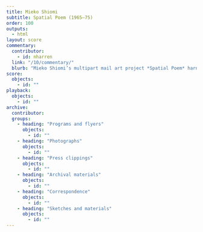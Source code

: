 ```yaml
---
title: Mieko Shiomi
subtitle: Spatial Poem (1965–75)
order: 100
outputs: 
  - html
layout: score
commentary:
  contributor:
    - id: nharren
  link: "/10/commentary/"
  blurb: "Mieko Shiomi’s multipart mail art project *Spatial Poem* harnessed the artist’s global network to test the interpretive possibilities of nine individual text scores written by the artist and shared worldwide. Launched in 1965 and concluding ten years later, *Spatial Poem* captured the broad utility, international reach, distributed authorship, and generative potential of the era’s new notational forms. It provides a compelling bookend to over two decades’ worth of innovative artistic experimentations with scores featured in *The Scores Project*."
score:
  objects:
    - id: ""
playback:
  objects:
    - id: ""
archive: 
  contributor:
  groups:
    - heading: "Programs and flyers"
      objects:
        - id: ""
    - heading: "Photographs"
      objects:
        - id: ""
    - heading: "Press clippings"
      objects:
        - id: ""
    - heading: "Archival materials"
      objects:
        - id: ""
    - heading: "Correspondence"
      objects:
        - id: ""
    - heading: "Sketches and materials"
      objects:
        - id: ""
---
```


